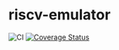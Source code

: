 # riscv-emulator

![CI](https://github.com/lwagner94/riscv-emulator/workflows/CI/badge.svg) [![Coverage Status](https://coveralls.io/repos/github/lwagner94/riscv-emulator/badge.svg)](https://coveralls.io/github/lwagner94/riscv-emulator)
